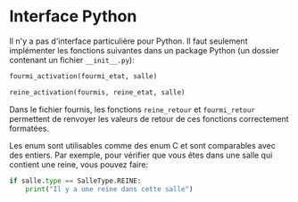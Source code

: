 # Interface Python

Il n'y a pas d'interface particulière pour Python. Il faut seulement implémenter
les fonctions suivantes dans un package Python (un dossier contenant un fichier
`__init__.py`):

```python
fourmi_activation(fourmi_etat, salle)

reine_activation(fourmis, reine_etat, salle)
```

Dans le fichier fournis, les fonctions `reine_retour` et `fourmi_retour` permettent de renvoyer les valeurs de retour de ces fonctions correctement formatées.

Les enum sont utilisables comme des enum C et sont comparables avec des entiers. Par exemple, pour vérifier que vous êtes dans une salle qui contient une reine, vous pouvez faire:

```python
if salle.type == SalleType.REINE:
    print("Il y a une reine dans cette salle")
```
